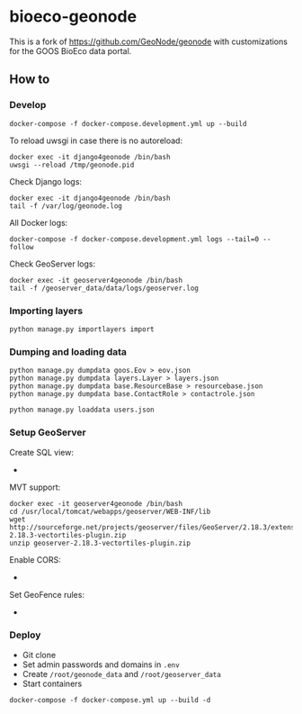 # bioeco-geonode

This is a fork of https://github.com/GeoNode/geonode with customizations for the GOOS BioEco data portal.

## How to
### Develop

```
docker-compose -f docker-compose.development.yml up --build
```

To reload uwsgi in case there is no autoreload:

```
docker exec -it django4geonode /bin/bash
uwsgi --reload /tmp/geonode.pid
```

Check Django logs:

```
docker exec -it django4geonode /bin/bash
tail -f /var/log/geonode.log
```

All Docker logs:

```
docker-compose -f docker-compose.development.yml logs --tail=0 --follow
```

Check GeoServer logs:

```
docker exec -it geoserver4geonode /bin/bash
tail -f /geoserver_data/data/logs/geoserver.log
```

### Importing layers

```
python manage.py importlayers import
```

### Dumping and loading data

```
python manage.py dumpdata goos.Eov > eov.json
python manage.py dumpdata layers.Layer > layers.json
python manage.py dumpdata base.ResourceBase > resourcebase.json
python manage.py dumpdata base.ContactRole > contactrole.json

python manage.py loaddata users.json
```

### Setup GeoServer

Create SQL view:

- 

MVT support:

```
docker exec -it geoserver4geonode /bin/bash
cd /usr/local/tomcat/webapps/geoserver/WEB-INF/lib
wget http://sourceforge.net/projects/geoserver/files/GeoServer/2.18.3/extensions/geoserver-2.18.3-vectortiles-plugin.zip
unzip geoserver-2.18.3-vectortiles-plugin.zip
```

Enable CORS:

- 

Set GeoFence rules:

- 

### Deploy

- Git clone
- Set admin passwords and domains in `.env`
- Create `/root/geonode_data` and `/root/geoserver_data`
- Start containers

```
docker-compose -f docker-compose.yml up --build -d
```
